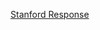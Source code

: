 [Stanford Response](https://ed.stanford.edu/news/stanford-faculty-weigh-new-ai-chatbot-s-shake-learning-and-teaching)